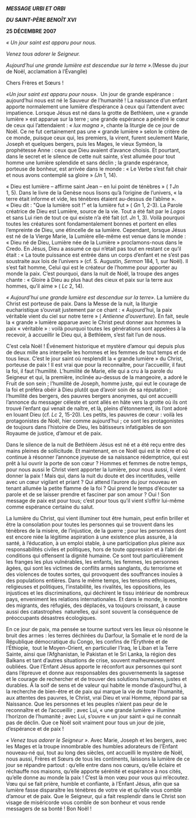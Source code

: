 ***MESSAGE URBI ET ORBI***

***DU SAINT-PÈRE BENOÎT XVI***

**25 DÉCEMBRE 2007**

*« Un jour saint est apparu pour nous.*

*Venez tous adorer le Seigneur.*

*Aujourd’hui une grande lumière est descendue sur la terre ».*(Messe du jour de Noël, acclamation à l’Évangile)

Chers Frères et Sœurs !

*«Un jour saint est apparu pour nous»*.  Un jour de grande espérance : aujourd’hui nous est né le Sauveur de l’humanité ! La naissance d’un enfant apporte normalement une lumière d’espérance à ceux qui l’attendent avec impatience. Lorsque Jésus est né dans la grotte de Bethléem, une « grande lumière » est apparue sur la terre ; une grande espérance a pénétré le cœur de ceux qui l’attendaient : *« lux magna »*, chante la liturgie de ce jour de Noël. Ce ne fut certainement pas une « grande lumière » selon le critère de ce monde, puisque ceux qui, les premiers, la virent, furent seulement Marie, Joseph et quelques bergers, puis les Mages, le vieux Syméon, la prophétesse Anne : ceux que Dieu avaient d’avance choisis. Et pourtant, dans le secret et le silence de cette nuit sainte, s’est allumée pour tout homme une lumière splendide et sans déclin ; la grande espérance, porteuse de bonheur, est arrivée dans le monde : « Le Verbe s’est fait chair et nous avons contemplé sa gloire » *(Jn* 1, 14).

« Dieu est lumière – affirme saint Jean – en lui point de ténèbres » ( *1 Jn* 1, 5). Dans le livre de la Genèse nous lisons qu’à l’origine de l’univers, « la terre était informe et vide, les ténèbres étaient au-dessus de l’abîme ». « Dieu dit : "Que la lumière soit !" et la lumière fut » ( *Gn* 1, 2-3). La Parole créatrice de Dieu est Lumière, source de la vie. Tout a été fait par le *Logos* et sans Lui rien de tout ce qui existe n’a été fait (cf. *Jn* 1, 3). Voilà pourquoi toutes les créatures sont fondamentalement bonnes et portent en elles l’empreinte de Dieu, une étincelle de sa lumière. Cependant, lorsque Jésus est né de la Vierge Marie, la Lumière elle-même est venue dans le monde : « Dieu né de Dieu, Lumière née de la Lumière » proclamons-nous dans le Credo. En Jésus, Dieu a assumé ce qui n’était pas tout en restant ce qu’il était : « La toute puissance est entrée dans un corps d’enfant et ne s’est pas soustraite aux lois de l’univers » (cf. S. Augustin, *Sermon* 184, 1, sur Noël). Il s’est fait homme, Celui qui est le créateur de l’homme pour apporter au monde la paix. C’est pourquoi, dans la nuit de Noël, la troupe des anges chante : « Gloire à Dieu au plus haut des cieux et paix sur la terre aux hommes, qu’il aime » ( *Lc* 2, 14).

*« Aujourd’hui une grande lumière est descendue sur la terre»*. La lumière du Christ est porteuse de paix. Dans la Messe de la nuit, la liturgie eucharistique s’ouvrait justement par ce chant : « Aujourd’hui, la paix véritable vient du ciel sur notre terre » ( *Antienne d’ouverture*). En fait, seule la « grande » lumière apparue avec le Christ peut donner aux hommes la paix « véritable » : voilà pourquoi toutes les générations sont appelées à la recevoir, à accueillir le Dieu qui, à Bethléem, s’est fait l’un de nous.

C’est cela Noël ! Événement historique et mystère d’amour qui depuis plus de deux mille ans interpelle les hommes et les femmes de tout temps et de tous lieux. C’est le jour saint où resplendit la « grande lumière » du Christ, porteuse de paix ! Il est vrai que pour la reconnaître, pour l’accueillir, il faut la foi, il faut l’humilité. L’humilité de Marie, elle qui a cru à la parole du Seigneur et qui, la première, inclinée au-dessus de la mangeoire, a adoré le Fruit de son sein ; l’humilité de Joseph, homme juste, qui eut le courage de la foi et préféra obéir à Dieu plutôt que d’avoir soin de sa réputation ; l’humilité des bergers, des pauvres bergers anonymes, qui ont accueilli l’annonce du messager céleste et sont allés en hâte vers la grotte où ils ont trouvé l’enfant qui venait de naître, et là, pleins d’étonnement, ils l’ont adoré en louant Dieu (cf. *Lc* 2, 15-20). Les petits, les pauvres de cœur : voilà les protagonistes de Noël, hier comme aujourd’hui ; ce sont les protagonistes de toujours dans l’histoire de Dieu, les bâtisseurs infatigables de son Royaume de justice, d’amour et de paix.

Dans le silence de la nuit de Bethléem Jésus est né et a été reçu entre des mains pleines de sollicitude. Et maintenant, en ce Noël qui est le nôtre et où continue à résonner l’annonce joyeuse de sa naissance rédemptrice, qui est prêt à lui ouvrir la porte de son cœur ? Hommes et femmes de notre temps, pour nous aussi le Christ vient apporter la lumière, pour nous aussi, il vient donner la paix ! Mais qui, dans la nuit du doute et des incertitudes, veille avec un cœur vigilant et priant ? Qui attend l’aurore du jour nouveau en tenant allumée la petite flamme de la foi ? Qui prend le temps d’écouter sa parole et de se laisser prendre et fasciner par son amour ? Oui ! Son message de paix est pour tous; c’est pour tous qu’il vient s’offrir lui-même comme espérance certaine du salut.

La lumière du Christ, qui vient illuminer tout être humain, peut enfin briller et être la consolation pour toutes les personnes qui se trouvent dans les ténèbres de la misère, de l’injustice, de la guerre ; pour les personnes dont est encore niée la légitime aspiration à une existence plus assurée, à la santé, à l’éducation, à un emploi stable, à une participation plus pleine aux responsabilités civiles et politiques, hors de toute oppression et à l’abri de conditions qui offensent la dignité humaine. Ce sont tout particulièrement les franges les plus vulnérables, les enfants, les femmes, les personnes âgées, qui sont les victimes de conflits armés sanglants, du terrorisme et des violences de toutes sortes, qui provoquent des souffrances inouïes à des populations entières. Dans le même temps, les tensions ethniques, religieuses et politiques, l’instabilité, les rivalités, les oppositions, les injustices et les discriminations, qui déchirent le tissu intérieur de nombreux pays, enveniment les relations internationales. Et dans le monde, le nombre des migrants, des réfugiés, des déplacés, va toujours croissant, à cause aussi des catastrophes  naturelles, qui sont souvent la conséquence de préoccupants désastres écologiques.

En ce jour de paix, ma pensée se tourne surtout vers les lieux où résonne le bruit des armes : les terres déchirées du Darfour, la  Somalie et le nord de la République démocratique du Congo, les confins de l’Érythrée et de l’Éthiopie,  tout le Moyen-Orient, en particulier l’Iraq, le Liban et la Terre Sainte, ainsi que l’Afghanistan, le Pakistan et le Sri Lanka, la région des Balkans et tant d’autres situations de crise, souvent malheureusement oubliées. Que l’Enfant Jésus apporte le réconfort aux personnes qui sont dans l’épreuve et donne aux responsables des gouvernements la sagesse et le courage de rechercher et de trouver des solutions humaines, justes et durables. À la soif de sens et de valeur qui habite le monde d’aujourd’hui, à la recherche de bien-être et de paix qui marque la vie de toute l’humanité, aux attentes des pauvres, le Christ, vrai Dieu et vrai Homme, répond par sa Naissance. Que les personnes et les peuples n’aient pas peur de le reconnaître et de l’accueillir ; avec Lui, « une grande lumière » illumine l’horizon de l’humanité ; avec Lui, s’ouvre « un jour saint » qui ne connaît pas de déclin. Que ce Noël soit vraiment pour tous un jour de joie, d’espérance et de paix !

*« Venez tous adorer le Seigneur »*. Avec Marie, Joseph et les bergers, avec les Mages et la troupe innombrable des humbles adorateurs de l’Enfant nouveau-né qui, tout au long des siècles, ont accueilli le mystère de Noël, nous aussi, Frères et Sœurs de tous les continents, laissons la lumière de ce jour se répandre partout : qu’elle entre dans nos cœurs, qu’elle éclaire et réchauffe nos maisons, qu’elle apporte sérénité et espérance à nos cités, qu’elle donne au monde la paix ! C’est là mon vœu pour vous qui m’écoutez. Vœu qui se fait prière, humble et confiante, à l’Enfant Jésus, afin que sa lumière fasse disparaître les ténèbres de votre vie et qu’elle vous comble d’amour et de paix. Que le Seigneur, qui a fait resplendir dans le Christ son visage de miséricorde vous comble de son bonheur et vous rende messagers de sa bonté ! Bon Noël !